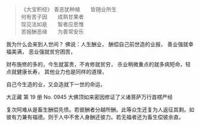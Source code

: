 > 《大宝积经》
> 善恶犹种植　　皆随业所生  
> 何有苦子因　　成熟甘果者  
> 现见法如是　　智者应思惟  
> 苦报酬恶缘　　为善常安乐

我为什么会来到人世间？
佛说：人生酬业，
酬偿自己前世造的业报，
善业强就幸福美满，
恶业强就贫穷困苦，

财布施修的多的，今生就富贵，不肯修就贫穷，
杀业稍微重点的就多病短命，轻点就健康长寿，
其他业力也是同样的道理，

自己今生造的业，又会造就下一世的命运，








﻿大正藏 第 19 册 No. 0945 大佛顶如来密因修证了义诸菩萨万行首楞严经

复次阿难从是畜生酬偿先债。若彼酬者分越所酬。此等众生还复为人返征其剩。如彼有力兼有福德。则于人中不舍人身酬还彼力。若无福者还为畜生偿彼余直。
